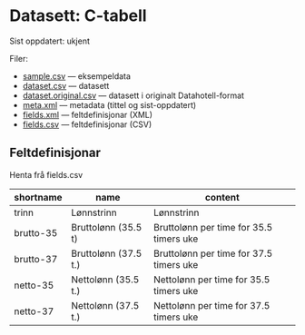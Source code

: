 # Datasett:     C-tabell
 Sist oppdatert: ukjent

 Filer:
 - [sample.csv](sample.csv) — eksempeldata
 - [dataset.csv](dataset.csv) — datasett
 - [dataset.original.csv](dataset.original.csv) — datasett i originalt Datahotell-format
 - [meta.xml](meta.xml) — metadata (tittel og sist-oppdatert)
 - [fields.xml](fields.xml) — feltdefinisjonar (XML)
 - [fields.csv](fields.csv) — feltdefinisjonar (CSV)


## Feltdefinisjonar
Henta frå fields.csv

| shortname | name | content |
| --- | --- | --- |
| trinn | Lønnstrinn | Lønnstrinn |
| brutto-35 | Bruttolønn (35.5 t) | Bruttolønn per time for 35.5 timers uke |
| brutto-37 | Bruttolønn (37.5 t.) | Bruttolønn per time for 37.5 timers uke |
| netto-35 | Nettolønn (35.5 t.) | Nettolønn per time for 35.5 timers uke |
| netto-37 | Nettolønn (37.5 t.) | Nettolønn per time for 37.5 timers uke |
